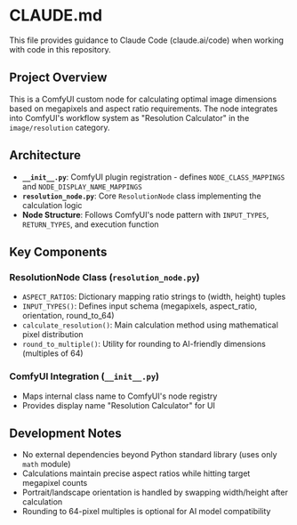 # CLAUDE.md

This file provides guidance to Claude Code (claude.ai/code) when working with code in this repository.

## Project Overview

This is a ComfyUI custom node for calculating optimal image dimensions based on megapixels and aspect ratio requirements. The node integrates into ComfyUI's workflow system as "Resolution Calculator" in the `image/resolution` category.

## Architecture

- **`__init__.py`**: ComfyUI plugin registration - defines `NODE_CLASS_MAPPINGS` and `NODE_DISPLAY_NAME_MAPPINGS`
- **`resolution_node.py`**: Core `ResolutionNode` class implementing the calculation logic
- **Node Structure**: Follows ComfyUI's node pattern with `INPUT_TYPES`, `RETURN_TYPES`, and execution function

## Key Components

### ResolutionNode Class (`resolution_node.py`)
- `ASPECT_RATIOS`: Dictionary mapping ratio strings to (width, height) tuples
- `INPUT_TYPES()`: Defines input schema (megapixels, aspect_ratio, orientation, round_to_64)
- `calculate_resolution()`: Main calculation method using mathematical pixel distribution
- `round_to_multiple()`: Utility for rounding to AI-friendly dimensions (multiples of 64)

### ComfyUI Integration (`__init__.py`)
- Maps internal class name to ComfyUI's node registry
- Provides display name "Resolution Calculator" for UI

## Development Notes

- No external dependencies beyond Python standard library (uses only `math` module)
- Calculations maintain precise aspect ratios while hitting target megapixel counts
- Portrait/landscape orientation is handled by swapping width/height after calculation
- Rounding to 64-pixel multiples is optional for AI model compatibility